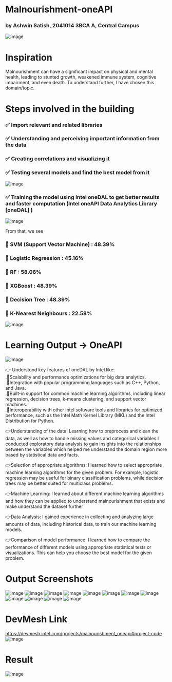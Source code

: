 # Malnourishment-oneAPI
### by Ashwin Satish, 2041014 3BCA A, Central Campus

![image](https://user-images.githubusercontent.com/84863353/225493726-e54cbe62-5486-47c7-b370-1e18e41ccc46.png)

# Inspiration

Malnourishment can have a significant impact on physical and mental health, leading to stunted growth, weakened immune system, cognitive impairment, and even death.
To understand further, I have chosen this domain/topic.

# Steps involved in the building


### ✅ Import relevant and related libraries

### ✅ Understanding and perceiving important information from the data

### ✅ Creating correlations and visualizing it 

### ✅ Testing several models and find the best model from it

![image](https://user-images.githubusercontent.com/84863353/225496989-4df977b6-66c1-4db8-8dc7-409b4adfb40f.png)

### ✅ Training the model using Intel oneDAL to get better results and faster computation (Intel oneAPI Data Analytics Library [oneDAL] )

![image](https://user-images.githubusercontent.com/84863353/225495385-259b5535-6372-458b-bce2-977ebd1261b0.png)

From that, we see 

### 🌟 SVM (Support Vector Machine) : 48.39% 
### 🌟 Logistic Regression : 45.16%
### 🌟 RF : 58.06%
### 🌟 XGBoost : 48.39%
### 🌟 Decision Tree : 48.39%
### 🌟 K-Nearest Neighbours : 22.58%

![image](https://user-images.githubusercontent.com/84863353/225495874-52343ba0-2e5e-44b7-8f1e-a5312a9cc3be.png)

# Learning Output -> OneAPI
![image](https://user-images.githubusercontent.com/84863353/225495947-2beb9046-b97c-4c8d-9e29-b72939da658b.png)

👉 Understood key features of oneDAL by Intel like: <br>
 .🎯Scalability and performance optimizations for big data analytics.<br>
 .🎯Integration with popular programming languages such as C++, Python, and Java.<br>
 .🎯Built-in support for common machine learning algorithms, including linear regression, decision trees, k-means clustering, and support vector machines.<br>
 .🎯Interoperability with other Intel software tools and libraries for optimized performance, such as the Intel Math Kernel Library (MKL) and the Intel Distribution for Python.<br>
 
 👉Understanding of the data: Learning how to preprocess and clean the data, as well as how to handle missing values and categorical variables.I conducted exploratory data analysis to gain insights into the relationships between the variables which helped me understand the domain region more based by statistical data and facts.
 
 👉Selection of appropriate algorithms: I learned how to select appropriate machine learning algorithms for the given problem. For example, logistic regression may be useful for binary classification problems, while decision trees may be better suited for multiclass problems.
 
 👉Machine Learning: I learned about different machine learning algorithms and how they can be applied to understand malnourishment that exists and make understand the dataset further
 
 👉Data Analysis: I gained experience in collecting and analyzing large amounts of data, including historical data, to train our machine learning models.
 
 👉Comparison of model performance: I learned how to compare the performance of different models using appropriate statistical tests or visualizations. This can help you choose the best model for the given problem.


# Output Screenshots

![image](https://user-images.githubusercontent.com/84863353/225497681-da9c463b-dd99-44ff-b383-fa11b8eaffdc.png)
![image](https://user-images.githubusercontent.com/84863353/225497739-bfeaef89-f78d-4658-9bc0-c00aed20c04d.png)
![image](https://user-images.githubusercontent.com/84863353/225497816-d4c5e2c7-2dcb-43ef-ac5e-6761538e8495.png)
![image](https://user-images.githubusercontent.com/84863353/225497843-896d867f-902b-4418-a39d-99b599c861d9.png)
![image](https://user-images.githubusercontent.com/84863353/225497881-9bb4912f-fa9f-422a-a382-4272037c32dd.png)
![image](https://user-images.githubusercontent.com/84863353/225497903-dfed9b09-ccf0-46c6-9017-c99f1f9e0b3f.png)
![image](https://user-images.githubusercontent.com/84863353/225497917-6af5914a-b6ea-4f6a-986c-086a41442132.png)
![image](https://user-images.githubusercontent.com/84863353/225497924-d0031ec8-667e-48bf-a56a-bf8f0ac4a68e.png)
![image](https://user-images.githubusercontent.com/84863353/225497933-173fe213-bada-4f3f-b4a8-571eea67a401.png)
![image](https://user-images.githubusercontent.com/84863353/225497944-72a045f8-c5d2-4c4f-9e09-025acf717af3.png)
![image](https://user-images.githubusercontent.com/84863353/225497960-5d4d78af-e7cd-43bd-80ca-ac2607306f47.png)
![image](https://user-images.githubusercontent.com/84863353/225497978-48a9111d-0756-415c-b550-f941106290bd.png)

# DevMesh Link

https://devmesh.intel.com/projects/malnourishment_oneapi#project-code
![image](https://github.com/NamikazeAsh/Malnourishment-oneAPI/assets/84863353/d01646b6-b9c7-4727-b39b-0ebb73a726f0)

# Result

![image](https://github.com/NamikazeAsh/Malnourishment-oneAPI/assets/84863353/8d4b5b65-4e89-4205-925f-89f08232506f)



